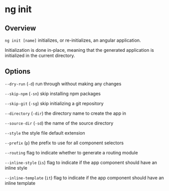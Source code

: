# ng init

## Overview
`ng init [name]` initializes, or re-initializes, an angular application.

Initialization is done in-place, meaning that the generated application is initialized in the current directory.

## Options
`--dry-run` (`-d`) run through without making any changes

`--skip-npm` (`-sn`) skip installing npm packages

`--skip-git` (`-sg`) skip initializing a git repository

`--directory` (`-dir`) the directory name to create the app in

`--source-dir` (`-sd`) the name of the source directory

`--style` the style file default extension

`--prefix` (`p`) the prefix to use for all component selectors

`--routing` flag to indicate whether to generate a routing module

`--inline-style` (`is`) flag to indicate if the app component should have an inline style

`--inline-template` (`it`) flag to indicate if the app component should have an inline template
